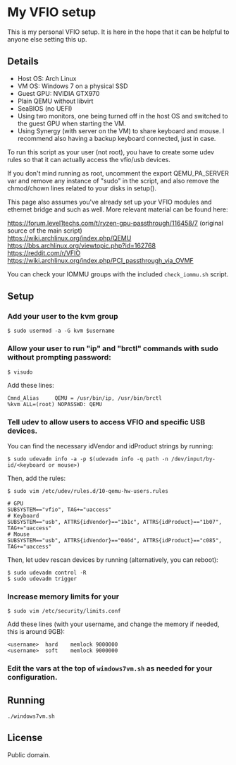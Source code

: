 # My VFIO setup

This is my personal VFIO setup. It is here in the hope that it can be
helpful to anyone else setting this up.

## Details

* Host OS: Arch Linux
* VM OS: Windows 7 on a physical SSD
* Guest GPU: NVIDIA GTX970
* Plain QEMU without libvirt
* SeaBIOS (no UEFI)
* Using two monitors, one being turned off in the host OS and switched to the guest GPU when starting the VM.
* Using Synergy (with server on the VM) to share keyboard and mouse. I recommend also having a backup keyboard connected, just in case.

To run this script as your user (not root), you have to create some udev
rules so that it can actually access the vfio/usb devices.

If you don't mind running as root, uncomment the export QEMU_PA_SERVER var
and remove any instance of "sudo" in the script, and also remove the chmod/chown
lines related to your disks in setup().

This page also assumes you've already set up your VFIO modules and ethernet bridge and such as well.
More relevant material can be found here:


https://forum.level1techs.com/t/ryzen-gpu-passthrough/116458/7 (original source of the main script)  
https://wiki.archlinux.org/index.php/QEMU  
https://bbs.archlinux.org/viewtopic.php?id=162768  
https://reddit.com/r/VFIO  
https://wiki.archlinux.org/index.php/PCI_passthrough_via_OVMF  

You can check your IOMMU groups with the included ```check_iommu.sh``` script.


## Setup

### Add your user to the kvm group

```
$ sudo usermod -a -G kvm $username
```

### Allow your user to run "ip" and "brctl" commands with sudo without prompting password:

```
$ visudo
```

Add these lines:

```
Cmnd_Alias     QEMU = /usr/bin/ip, /usr/bin/brctl
%kvm ALL=(root) NOPASSWD: QEMU
```

### Tell udev to allow users to access VFIO and specific USB devices.

You can find the necessary idVendor and idProduct strings by running:

```
$ sudo udevadm info -a -p $(udevadm info -q path -n /dev/input/by-id/<keyboard or mouse>)
```

Then, add the rules:

```
$ sudo vim /etc/udev/rules.d/10-qemu-hw-users.rules
```

```
# GPU
SUBSYSTEM=="vfio", TAG+="uaccess"
# Keyboard
SUBSYSTEM=="usb", ATTRS{idVendor}=="1b1c", ATTRS{idProduct}=="1b07", TAG+="uaccess"
# Mouse
SUBSYSTEM=="usb", ATTRS{idVendor}=="046d", ATTRS{idProduct}=="c085", TAG+="uaccess"
```

Then, let udev rescan devices by running (alternatively, you can reboot):

```
$ sudo udevadm control -R
$ sudo udevadm trigger
```

### Increase memory limits for your <username>

```
$ sudo vim /etc/security/limits.conf
```

Add these lines (with your username, and change the memory if needed, this is around 9GB):

```
<username>	hard	memlock	9000000
<username>	soft	memlock	9000000
```

### Edit the vars at the top of ```windows7vm.sh``` as needed for your configuration.


## Running

```
./windows7vm.sh
```


## License

Public domain.
